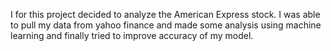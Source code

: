 I for this project decided to analyze the American Express stock. I was able to pull my data from yahoo finance and made some analysis using machine learning and finally tried to improve accuracy of my model.
